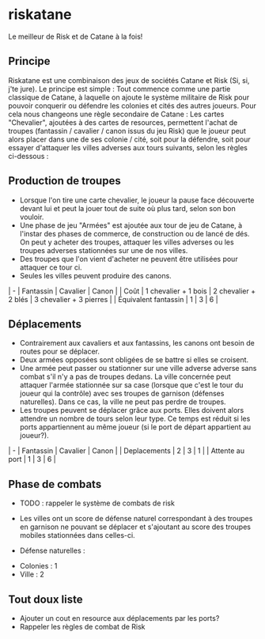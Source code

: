 # riskatane
Le meilleur de Risk et de Catane à la fois!

Principe
--------------
Riskatane est une combinaison des jeux de sociétés Catane et Risk (Si, si, j'te jure). Le principe est simple : Tout commence comme une partie classique de Catane, à laquelle on ajoute le système militaire de Risk pour pouvoir conquerir ou défendre les colonies et cités des autres joueurs. Pour cela nous changeons une règle secondaire de Catane : Les cartes "Chevalier", ajoutées à des cartes de resources, permettent l'achat de troupes (fantassin / cavalier / canon issus du jeu Risk) que le joueur peut alors placer dans une de ses colonie / cité, soit pour la défendre, soit pour essayer d'attaquer les villes adverses aux tours suivants, selon les règles ci-dessous :

Production de troupes
--------------
+ Lorsque l'on tire une carte chevalier, le joueur la pause face découverte devant lui et peut la jouer tout de suite où plus tard, selon son bon vouloir.
+ Une phase de jeu "Armées" est ajoutée aux tour de jeu de Catane, à l'instar des phases de commerce, de construction ou de lancé de dés. On peut y acheter des troupes, attaquer les villes adverses ou les troupes adverses stationnées sur une de nos villes.
+ Des troupes que l'on vient d'acheter ne peuvent être utilisées pour attaquer ce tour ci. 
+ Seules les villes peuvent produire des canons.

| -                    | Fantassin            | Cavalier             | Canon                   |
| Coût                 | 1 chevalier + 1 bois | 2 chevalier + 2 blés | 3 chevalier + 3 pierres |
| Équivalent fantassin | 1                    | 3                    | 6                       |

Déplacements
--------------
+ Contrairement aux cavaliers et aux fantassins, les canons ont besoin de routes pour se déplacer.
+ Deux armées opposées sont obligées de se battre si elles se croisent.
+ Une armée peut passer ou stationner sur une ville adverse adverse sans combat s'il n'y a pas de troupes dedans. La ville concernée peut attaquer l'armée stationnée sur sa case (lorsque que c'est le tour du joueur qui la contrôle) avec ses troupes de garnison (défenses naturelles). Dans ce cas, la ville ne peut pas perdre de troupes.
+ Les troupes peuvent se déplacer grâce aux ports. Elles doivent alors attendre un nombre de tours selon leur type. Ce temps est réduit si les ports appartiennent au même joueur (si le port de départ appartient au joueur?).

| -                    | Fantassin            | Cavalier             | Canon                   |
| Deplacements         | 2                    | 3                    | 1                       |
| Attente au port      | 1                    | 3                    | 6                       |


Phase de combats
--------------
+ TODO : rappeler le système de combats de risk
+ Les villes ont un score de défense naturel correspondant à des troupes en garnison ne pouvant se déplacer et s'ajoutant au score des troupes mobiles stationnées dans celles-ci.


+ Défense naturelles :
 - Colonies : 1
 - Ville    : 2

Tout doux liste 
-----------------
+ Ajouter un cout en resource aux déplacements par les ports?
+ Rappeler les règles de combat de Risk

